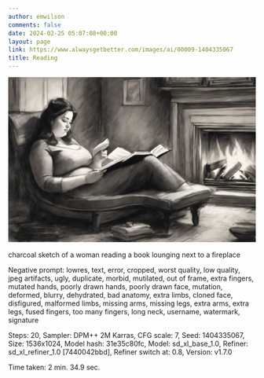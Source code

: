 ```yaml
---
author: emwilson
comments: false
date: 2024-02-25 05:07:08+00:00
layout: page
link: https://www.alwaysgetbetter.com/images/ai/00009-1404335067
title: Reading
---
```


[![Reading](/images/ai/00009-1404335067.png)](/images/ai/00009-1404335067.png)

charcoal sketch of a woman reading a book lounging next to a fireplace

Negative prompt: lowres, text, error, cropped, worst quality, low quality, jpeg artifacts, ugly, duplicate, morbid, mutilated, out of frame, extra fingers, mutated hands, poorly drawn hands, poorly drawn face, mutation, deformed, blurry, dehydrated, bad anatomy, extra limbs, cloned face, disfigured, malformed limbs, missing arms, missing legs, extra arms, extra legs, fused fingers, too many fingers, long neck, username, watermark, signature

Steps: 20, Sampler: DPM++ 2M Karras, CFG scale: 7, Seed: 1404335067, Size: 1536x1024, Model hash: 31e35c80fc, Model: sd_xl_base_1.0, Refiner: sd_xl_refiner_1.0 [7440042bbd], Refiner switch at: 0.8, Version: v1.7.0

Time taken: 2 min. 34.9 sec.